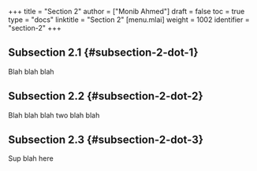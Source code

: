 +++
title = "Section 2"
author = ["Monib Ahmed"]
draft = false
toc = true
type = "docs"
linktitle = "Section 2"
[menu.mlai]
  weight = 1002
  identifier = "section-2"
+++

## Subsection 2.1 {#subsection-2-dot-1}

Blah blah blah


## Subsection 2.2 {#subsection-2-dot-2}

Blah blah blah two blah blah


## Subsection 2.3 {#subsection-2-dot-3}

Sup blah here
